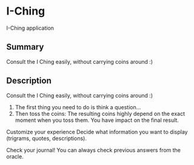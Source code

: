 # I-Ching

I-Ching application

## Summary

Consult the I Ching easily, without carrying coins around :)

## Description

Consult the I Ching easily, without carrying coins around :)

1. The first thing you need to do is think a question...
2. Then toss the coins: The resulting coins highly depend on the exact moment when you toss them. You have impact on the final result.

Customize your experience
Decide what information you want to display (trigrams, quotes, descriptions).

Check your journal!
You can always check previous answers from the oracle.